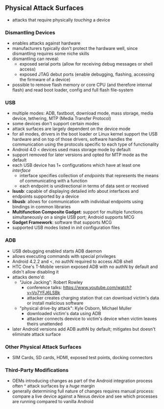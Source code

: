## Physical Attack Surfaces

- attacks that require physically _touching_ a device

### Dismantling Devices
- enables attacks against hardware
- manufacturers typically don't protect the hardware well, since dismantling requires some niche skills
- dismantling can reveal:
  - exposed serial ports (allow for receiving debug messages or shell access)
  - exposed JTAG debut ports (enable debugging, flashing, accessing the firmware of a device)
- possible to remove flash memory or core CPU (and therefore internal flash) and read boot loader, config and full flash file-system

### USB
- multiple modes: ADB, fastboot, download mode, mass storage, media device, tethering, MTP (Media Transfer Protocol)
- some devices don't support certain modes
- attack surfaces are largely dependent on the device mode
- for all modes, drivers in the boot loader or Linux kernel support the USB hardware and on top of those drivers, software handles the communication using the protocols specific to each type of functionality
- Android 4.0 < devices used mass storage mode by default
- support removed for later versions and opted for MTP mode as the default
- each USB device has 1+ configurations which have at least one _interface_
  - interface specifies collection of _endpoints_ that represents the means of communicating with a function 
  - each endpoint is unidirectional in terms of data sent or received
- **lsusb**: capable of displaying detailed info about interfaces and endpoints supported by a device
- **libusb**: allows for communication with individual endpoints using bindings in common libraries
- **Multifunction Composite Gadget**: support for multiple functions simultaneously on a single USB port; Android supports MCG
- **Gadget Framework**: software that supports MCG
- supported USB modes listed in _init_ configuration files

### ADB
- USB debugging enabled starts ADB daemon
- allows executing commands with special privileges
- Android 4.2.2 and <, no authN required to access ADB shell
- HTC One's T-Mobile version exposed ADB with no authN by default and didn't allow disabling it
- attacks demo'd: 
  - "Juice Jacking": Robert Rowley
    - conference talks: https://www.youtube.com/watch?v=Vo7YFJ6LSBk
    - attacker creates charging station that can download victim's data or install malicious software
  - "physical drive-by attack": Kyle Osborn, Michael Muller
    - downloaded victim's data using ADB
    - attacker connects deevice to victim's device when victim leaves theirs unattended
- later Android versions add ADB authN by default; mitigates but doesn't eliminate attack surface

### Other Physical Attack Surfaces
- SIM Cards, SD cards, HDMI, exposed test points, docking connectors

### Third-Party Modifications
- OEMs introducing changes as part of the Android integration process often ^ attack surfaces by a _huge_ margin
- generally determining full nature of changes requires manual process: compare a live device against a Nexus device and see which processes are running compared to vanilla Android

